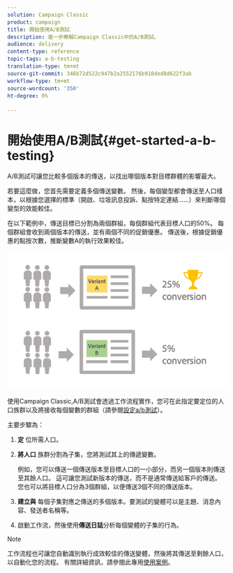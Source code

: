 ```yaml
---
solution: Campaign Classic
product: campaign
title: 開始使用A/B測試
description: 進一步瞭解Campaign Classic中的A/B測試。
audience: delivery
content-type: reference
topic-tags: a-b-testing
translation-type: tm+mt
source-git-commit: 346b72d522c947b2a2552176b910ded8d622f3ab
workflow-type: tm+mt
source-wordcount: '350'
ht-degree: 0%

---
```



# 開始使用A/B測試{#get-started-a-b-testing}

A/B測試可讓您比較多個版本的傳送，以找出哪個版本對目標群體的影響最大。

若要這麼做，您首先需要定義多個傳送變數。 然後，每個變型都會傳送至人口樣本，以根據您選擇的標準（開啟、垃圾訊息投訴、點按特定連結……）來判斷哪個變型的效能較佳。

在以下範例中，傳送目標已分割為兩個群組，每個群組代表目標人口的50%。 每個群組會收到兩個版本的傳送，並有兩個不同的促銷優惠。 傳送後，根據促銷優惠的點按次數，推斷變數A的執行效果較佳。

![](assets/a-b-testing-schema.png)

使用Campaign Classic,A/B測試會透過工作流程實作，您可在此指定要定位的人口族群以及將接收每個變數的群組（請參閱[設定a/b測試](../../delivery/using/configuring-a-b-testing.md)）。

主要步驟為：

1. **定** 位所需人口。
1. **將人口** 族群分割為子集，您將測試其上的傳遞變數。

   例如，您可以傳送一個傳送版本至目標人口的一小部分，而另一個版本則傳送至其餘人口。 這可讓您測試新版本的傳送，而不是通常傳送給客戶的傳送。 您也可以將目標人口分為3個群組，以便傳送3個不同的傳送版本。

1. **建立與** 每個子集對應之傳送的多個版本。要測試的變體可以是主題、消息內容、發送者名稱等。
1. 啟動工作流，然後使用&#x200B;**傳送日誌**&#x200B;分析每個變體的子集的行為。

>[!NOTE]
>
>工作流程也可讓您自動識別執行成效較佳的傳送變體，然後將其傳送至剩餘人口，以自動化您的流程。 有關詳細資訊，請參閱此專用[使用案例](../../delivery/using/a-b-testing-use-case.md)。
